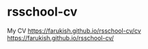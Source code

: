 # rsschool-cv
My CV
<https://farukish.github.io/rsschool-cv/cv>  
<https://farukish.github.io/rsschool-cv/>
